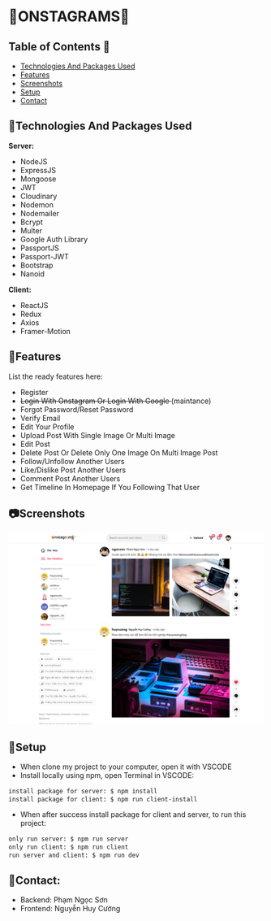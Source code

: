 # :star2:ONSTAGRAMS:star2:


## Table of Contents :bookmark:
* [Technologies And Packages Used](#mag_righttechnologies-and-packages-used)
* [Features](#pencilfeatures)
* [Screenshots](#camerascreenshots)
* [Setup](#wrenchsetup)
* [Contact](#e-mailcontact)


## :mag_right:Technologies And Packages Used
**Server:** 
- NodeJS
- ExpressJS
- Mongoose
- JWT
- Cloudinary
- Nodemon
- Nodemailer
- Bcrypt
- Multer
- Google Auth Library
- PassportJS
- Passport-JWT
- Bootstrap
- Nanoid

**Client:** 
- ReactJS
- Redux
- Axios
- Framer-Motion


## :pencil:Features
List the ready features here:
- Register
- <del> Login With Onstagram Or Login With Google </del> (maintance)
- Forgot Password/Reset Password
- Verify Email
- Edit Your Profile
- Upload Post With Single Image Or Multi Image
- Edit Post
- Delete Post Or Delete Only One Image On Multi Image Post
- Follow/Unfollow Another Users
- Like/Dislike Post Another Users
- Comment Post Another Users
- Get Timeline In Homepage If You Following That User


## :camera:Screenshots
![Homepage screenshot](./screenshots/screenshots-readme.png)


## :wrench:Setup

- When clone my project to your computer, open it with VSCODE
- Install locally using npm, open Terminal in VSCODE:

```
install package for server: $ npm install
install package for client: $ npm run client-install

```

- When after success install package for client and server, to run this project:
```
only run server: $ npm run server
only run client: $ npm run client
run server and client: $ npm run dev
```

## :e-mail:Contact:
- Backend: Phạm Ngọc Sơn
- Frontend: Nguyễn Huy Cường

